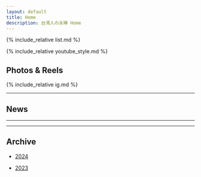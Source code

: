 ```yaml
---
layout: default
title: Home
description: 台湾人の永琳 Home
---
```


{% include_relative list.md %}

{% include_relative youtube_style.md %}

## Photos & Reels

{% include_relative ig.md %}

---

## News
---

---
## Archive

- [2024](archive_2024.md)

- [2023](archive_2023.md)
